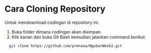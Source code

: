 
# Cara Cloning Repository

Untuk mendownload codingan di repository ini.



1. Buka folder dimana codingan akan disimpan.
2. Klik kanan dan buka Git Bash kemudian jalankan command berikut.

```bash
  git clone https://github.com/prmnaaa/NgobarWeek2.git
```
    